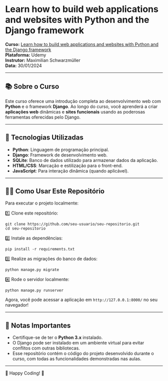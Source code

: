 # Learn how to build web applications and websites with Python and the Django framework

**Curso:** [Learn how to build web applications and websites with Python and the Django framework](https://www.udemy.com/course/build-web-applications-with-django/)  
**Plataforma:** Udemy  
**Instrutor:** Maximilian Schwarzmüller  
**Data:** 30/01/2024

---

## 📚 Sobre o Curso

Este curso oferece uma introdução completa ao desenvolvimento web com **Python** e o framework **Django**. Ao longo do curso, você aprenderá a criar **aplicações web** dinâmicas e **sites funcionais** usando as poderosas ferramentas oferecidas pelo Django.

---

## 🚀 Tecnologias Utilizadas

- **Python**: Linguagem de programação principal.
- **Django**: Framework de desenvolvimento web.
- **SQLite**: Banco de dados utilizado para armazenar dados da aplicação.
- **HTML/CSS**: Marcação e estilização para o front-end.
- **JavaScript**: Para interação dinâmica (quando aplicável).

---

## 👩‍💻 Como Usar Este Repositório

Para executar o projeto localmente:

1️⃣  Clone este repositório:
    
    git clone https://github.com/seu-usuario/seu-repositorio.git
    cd seu-repositorio
   

2️⃣  Instale as dependências:
    
    pip install -r requirements.txt
    

3️⃣  Realize as migrações do banco de dados:
  
    python manage.py migrate
   

4️⃣  Rode o servidor localmente:
   
    python manage.py runserver
  

Agora, você pode acessar a aplicação em `http://127.0.0.1:8000/` no seu navegador!

---

## 📝 Notas Importantes

- Certifique-se de ter o **Python 3.x** instalado.
- O Django pode ser instalado em um ambiente virtual para evitar conflitos com outras bibliotecas.
- Esse repositório contém o código do projeto desenvolvido durante o curso, com todas as funcionalidades demonstradas nas aulas.

---

🚀 Happy Coding! 🎉
